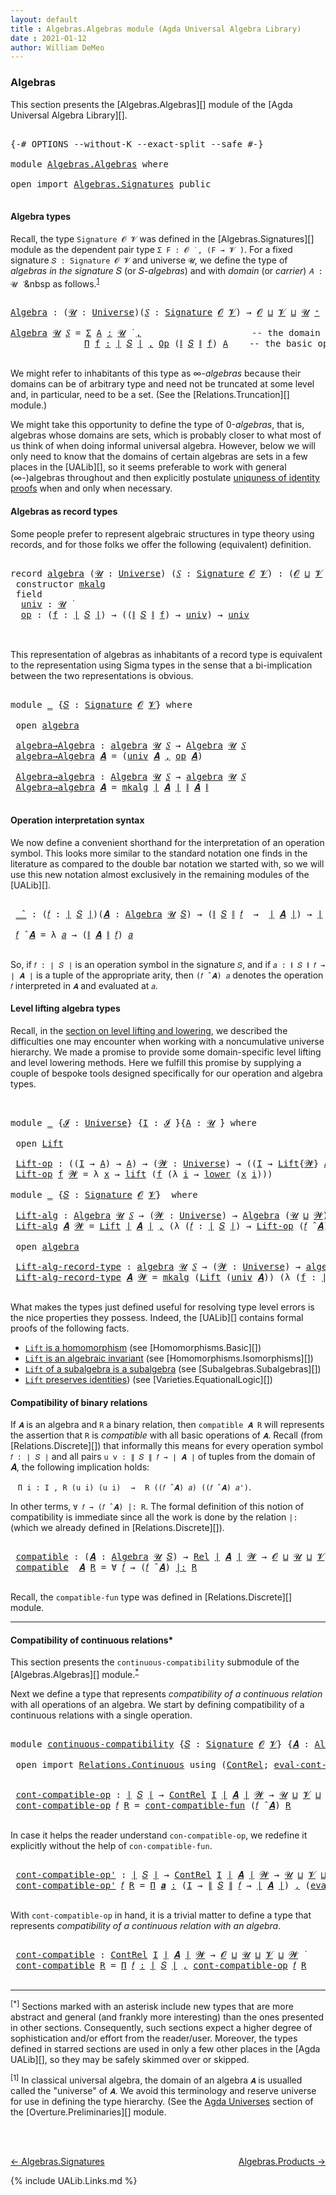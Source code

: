 ```yaml
---
layout: default
title : Algebras.Algebras module (Agda Universal Algebra Library)
date : 2021-01-12
author: William DeMeo
---
```


### <a id="algebras">Algebras</a>

This section presents the [Algebras.Algebras][] module of the [Agda Universal Algebra Library][].

<pre class="Agda">

<a id="280" class="Symbol">{-#</a> <a id="284" class="Keyword">OPTIONS</a> <a id="292" class="Pragma">--without-K</a> <a id="304" class="Pragma">--exact-split</a> <a id="318" class="Pragma">--safe</a> <a id="325" class="Symbol">#-}</a>

<a id="330" class="Keyword">module</a> <a id="337" href="Algebras.Algebras.html" class="Module">Algebras.Algebras</a> <a id="355" class="Keyword">where</a>

<a id="362" class="Keyword">open</a> <a id="367" class="Keyword">import</a> <a id="374" href="Algebras.Signatures.html" class="Module">Algebras.Signatures</a> <a id="394" class="Keyword">public</a>

</pre>


#### <a id="algebra-types">Algebra types</a>

Recall, the type `Signature 𝓞 𝓥` was defined in the [Algebras.Signatures][] module as the dependent pair type `Σ F ꞉ 𝓞 ̇ , (F → 𝓥 ̇)`. For a fixed signature `𝑆 : Signature 𝓞 𝓥` and universe `𝓤`, we define the type of *algebras in the signature* 𝑆 (or 𝑆-*algebras*) and with *domain* (or *carrier*) `𝐴 : 𝓤 ̇` &nbsp as follows.<sup>[1](Algebras.Algebras.html#fn1)</sup>

<pre class="Agda">

<a id="Algebra"></a><a id="844" href="Algebras.Algebras.html#844" class="Function">Algebra</a> <a id="852" class="Symbol">:</a> <a id="854" class="Symbol">(</a><a id="855" href="Algebras.Algebras.html#855" class="Bound">𝓤</a> <a id="857" class="Symbol">:</a> <a id="859" href="Agda.Primitive.html#423" class="Postulate">Universe</a><a id="867" class="Symbol">)(</a><a id="869" href="Algebras.Algebras.html#869" class="Bound">𝑆</a> <a id="871" class="Symbol">:</a> <a id="873" href="Algebras.Signatures.html#1238" class="Function">Signature</a> <a id="883" href="Overture.Preliminaries.html#8157" class="Generalizable">𝓞</a> <a id="885" href="Universes.html#262" class="Generalizable">𝓥</a><a id="886" class="Symbol">)</a> <a id="888" class="Symbol">→</a> <a id="890" href="Overture.Preliminaries.html#8157" class="Generalizable">𝓞</a> <a id="892" href="Agda.Primitive.html#636" class="Primitive Operator">⊔</a> <a id="894" href="Universes.html#262" class="Generalizable">𝓥</a> <a id="896" href="Agda.Primitive.html#636" class="Primitive Operator">⊔</a> <a id="898" href="Algebras.Algebras.html#855" class="Bound">𝓤</a> <a id="900" href="Agda.Primitive.html#606" class="Primitive Operator">⁺</a> <a id="902" href="Universes.html#403" class="Function Operator">̇</a>

<a id="905" href="Algebras.Algebras.html#844" class="Function">Algebra</a> <a id="913" href="Algebras.Algebras.html#913" class="Bound">𝓤</a> <a id="915" href="Algebras.Algebras.html#915" class="Bound">𝑆</a> <a id="917" class="Symbol">=</a> <a id="919" href="MGS-MLTT.html#3074" class="Function">Σ</a> <a id="921" href="Algebras.Algebras.html#921" class="Bound">A</a> <a id="923" href="MGS-MLTT.html#3074" class="Function">꞉</a> <a id="925" href="Algebras.Algebras.html#913" class="Bound">𝓤</a> <a id="927" href="Universes.html#403" class="Function Operator">̇</a> <a id="929" href="MGS-MLTT.html#3074" class="Function">,</a>                     <a id="951" class="Comment">-- the domain</a>
              <a id="979" href="MGS-MLTT.html#3635" class="Function">Π</a> <a id="981" href="Algebras.Algebras.html#981" class="Bound">f</a> <a id="983" href="MGS-MLTT.html#3635" class="Function">꞉</a> <a id="985" href="Overture.Preliminaries.html#13832" class="Function Operator">∣</a> <a id="987" href="Algebras.Algebras.html#915" class="Bound">𝑆</a> <a id="989" href="Overture.Preliminaries.html#13832" class="Function Operator">∣</a> <a id="991" href="MGS-MLTT.html#3635" class="Function">,</a> <a id="993" href="Algebras.Signatures.html#626" class="Function">Op</a> <a id="996" class="Symbol">(</a><a id="997" href="Overture.Preliminaries.html#13884" class="Function Operator">∥</a> <a id="999" href="Algebras.Algebras.html#915" class="Bound">𝑆</a> <a id="1001" href="Overture.Preliminaries.html#13884" class="Function Operator">∥</a> <a id="1003" href="Algebras.Algebras.html#981" class="Bound">f</a><a id="1004" class="Symbol">)</a> <a id="1006" href="Algebras.Algebras.html#921" class="Bound">A</a>    <a id="1011" class="Comment">-- the basic operations</a>

</pre>

We might refer to inhabitants of this type as ∞-*algebras* because their domains can be of arbitrary type and need not be truncated at some level and, in particular, need to be a set. (See the [Relations.Truncation][] module.)

We might take this opportunity to define the type of 0-*algebras*, that is, algebras whose domains are sets, which is probably closer to what most of us think of when doing informal universal algebra.  However, below we will only need to know that the domains of certain algebras are sets in a few places in the [UALib][], so it seems preferable to work with general (∞-)algebras throughout and then explicitly postulate [uniquness of identity proofs](Relations.Truncation.html#uniqueness-of-identity-proofs) when and only when necessary.



#### <a id="algebras-as-record-types">Algebras as record types</a>

Some people prefer to represent algebraic structures in type theory using records, and for those folks we offer the following (equivalent) definition.

<pre class="Agda">

<a id="2052" class="Keyword">record</a> <a id="algebra"></a><a id="2059" href="Algebras.Algebras.html#2059" class="Record">algebra</a> <a id="2067" class="Symbol">(</a><a id="2068" href="Algebras.Algebras.html#2068" class="Bound">𝓤</a> <a id="2070" class="Symbol">:</a> <a id="2072" href="Agda.Primitive.html#423" class="Postulate">Universe</a><a id="2080" class="Symbol">)</a> <a id="2082" class="Symbol">(</a><a id="2083" href="Algebras.Algebras.html#2083" class="Bound">𝑆</a> <a id="2085" class="Symbol">:</a> <a id="2087" href="Algebras.Signatures.html#1238" class="Function">Signature</a> <a id="2097" href="Overture.Preliminaries.html#8157" class="Generalizable">𝓞</a> <a id="2099" href="Universes.html#262" class="Generalizable">𝓥</a><a id="2100" class="Symbol">)</a> <a id="2102" class="Symbol">:</a> <a id="2104" class="Symbol">(</a><a id="2105" href="Algebras.Algebras.html#2097" class="Bound">𝓞</a> <a id="2107" href="Agda.Primitive.html#636" class="Primitive Operator">⊔</a> <a id="2109" href="Algebras.Algebras.html#2099" class="Bound">𝓥</a> <a id="2111" href="Agda.Primitive.html#636" class="Primitive Operator">⊔</a> <a id="2113" href="Algebras.Algebras.html#2068" class="Bound">𝓤</a><a id="2114" class="Symbol">)</a> <a id="2116" href="Agda.Primitive.html#606" class="Primitive Operator">⁺</a> <a id="2118" href="Universes.html#403" class="Function Operator">̇</a> <a id="2120" class="Keyword">where</a>
 <a id="2127" class="Keyword">constructor</a> <a id="mkalg"></a><a id="2139" href="Algebras.Algebras.html#2139" class="InductiveConstructor">mkalg</a>
 <a id="2146" class="Keyword">field</a>
  <a id="algebra.univ"></a><a id="2154" href="Algebras.Algebras.html#2154" class="Field">univ</a> <a id="2159" class="Symbol">:</a> <a id="2161" href="Algebras.Algebras.html#2068" class="Bound">𝓤</a> <a id="2163" href="Universes.html#403" class="Function Operator">̇</a>
  <a id="algebra.op"></a><a id="2167" href="Algebras.Algebras.html#2167" class="Field">op</a> <a id="2170" class="Symbol">:</a> <a id="2172" class="Symbol">(</a><a id="2173" href="Algebras.Algebras.html#2173" class="Bound">f</a> <a id="2175" class="Symbol">:</a> <a id="2177" href="Overture.Preliminaries.html#13832" class="Function Operator">∣</a> <a id="2179" href="Algebras.Algebras.html#2083" class="Bound">𝑆</a> <a id="2181" href="Overture.Preliminaries.html#13832" class="Function Operator">∣</a><a id="2182" class="Symbol">)</a> <a id="2184" class="Symbol">→</a> <a id="2186" class="Symbol">((</a><a id="2188" href="Overture.Preliminaries.html#13884" class="Function Operator">∥</a> <a id="2190" href="Algebras.Algebras.html#2083" class="Bound">𝑆</a> <a id="2192" href="Overture.Preliminaries.html#13884" class="Function Operator">∥</a> <a id="2194" href="Algebras.Algebras.html#2173" class="Bound">f</a><a id="2195" class="Symbol">)</a> <a id="2197" class="Symbol">→</a> <a id="2199" href="Algebras.Algebras.html#2154" class="Field">univ</a><a id="2203" class="Symbol">)</a> <a id="2205" class="Symbol">→</a> <a id="2207" href="Algebras.Algebras.html#2154" class="Field">univ</a>


</pre>

This representation of algebras as inhabitants of a record type is equivalent to the representation using Sigma types in the sense that a bi-implication between the two representations is obvious.

<pre class="Agda">

<a id="2438" class="Keyword">module</a> <a id="2445" href="Algebras.Algebras.html#2445" class="Module">_</a> <a id="2447" class="Symbol">{</a><a id="2448" href="Algebras.Algebras.html#2448" class="Bound">𝑆</a> <a id="2450" class="Symbol">:</a> <a id="2452" href="Algebras.Signatures.html#1238" class="Function">Signature</a> <a id="2462" href="Overture.Preliminaries.html#8157" class="Generalizable">𝓞</a> <a id="2464" href="Universes.html#262" class="Generalizable">𝓥</a><a id="2465" class="Symbol">}</a> <a id="2467" class="Keyword">where</a>

 <a id="2475" class="Keyword">open</a> <a id="2480" href="Algebras.Algebras.html#2059" class="Module">algebra</a>

 <a id="2490" href="Algebras.Algebras.html#2490" class="Function">algebra→Algebra</a> <a id="2506" class="Symbol">:</a> <a id="2508" href="Algebras.Algebras.html#2059" class="Record">algebra</a> <a id="2516" href="Universes.html#260" class="Generalizable">𝓤</a> <a id="2518" href="Algebras.Algebras.html#2448" class="Bound">𝑆</a> <a id="2520" class="Symbol">→</a> <a id="2522" href="Algebras.Algebras.html#844" class="Function">Algebra</a> <a id="2530" href="Universes.html#260" class="Generalizable">𝓤</a> <a id="2532" href="Algebras.Algebras.html#2448" class="Bound">𝑆</a>
 <a id="2535" href="Algebras.Algebras.html#2490" class="Function">algebra→Algebra</a> <a id="2551" href="Algebras.Algebras.html#2551" class="Bound">𝑨</a> <a id="2553" class="Symbol">=</a> <a id="2555" class="Symbol">(</a><a id="2556" href="Algebras.Algebras.html#2154" class="Field">univ</a> <a id="2561" href="Algebras.Algebras.html#2551" class="Bound">𝑨</a> <a id="2563" href="Overture.Preliminaries.html#13136" class="InductiveConstructor Operator">,</a> <a id="2565" href="Algebras.Algebras.html#2167" class="Field">op</a> <a id="2568" href="Algebras.Algebras.html#2551" class="Bound">𝑨</a><a id="2569" class="Symbol">)</a>

 <a id="2573" href="Algebras.Algebras.html#2573" class="Function">Algebra→algebra</a> <a id="2589" class="Symbol">:</a> <a id="2591" href="Algebras.Algebras.html#844" class="Function">Algebra</a> <a id="2599" href="Universes.html#260" class="Generalizable">𝓤</a> <a id="2601" href="Algebras.Algebras.html#2448" class="Bound">𝑆</a> <a id="2603" class="Symbol">→</a> <a id="2605" href="Algebras.Algebras.html#2059" class="Record">algebra</a> <a id="2613" href="Universes.html#260" class="Generalizable">𝓤</a> <a id="2615" href="Algebras.Algebras.html#2448" class="Bound">𝑆</a>
 <a id="2618" href="Algebras.Algebras.html#2573" class="Function">Algebra→algebra</a> <a id="2634" href="Algebras.Algebras.html#2634" class="Bound">𝑨</a> <a id="2636" class="Symbol">=</a> <a id="2638" href="Algebras.Algebras.html#2139" class="InductiveConstructor">mkalg</a> <a id="2644" href="Overture.Preliminaries.html#13832" class="Function Operator">∣</a> <a id="2646" href="Algebras.Algebras.html#2634" class="Bound">𝑨</a> <a id="2648" href="Overture.Preliminaries.html#13832" class="Function Operator">∣</a> <a id="2650" href="Overture.Preliminaries.html#13884" class="Function Operator">∥</a> <a id="2652" href="Algebras.Algebras.html#2634" class="Bound">𝑨</a> <a id="2654" href="Overture.Preliminaries.html#13884" class="Function Operator">∥</a>

</pre>


#### <a id="operation-interpretation-syntax">Operation interpretation syntax</a>

We now define a convenient shorthand for the interpretation of an operation symbol. This looks more similar to the standard notation one finds in the literature as compared to the double bar notation we started with, so we will use this new notation almost exclusively in the remaining modules of the [UALib][].

<pre class="Agda">

 <a id="3080" href="Algebras.Algebras.html#3080" class="Function Operator">_̂_</a> <a id="3084" class="Symbol">:</a> <a id="3086" class="Symbol">(</a><a id="3087" href="Algebras.Algebras.html#3087" class="Bound">𝑓</a> <a id="3089" class="Symbol">:</a> <a id="3091" href="Overture.Preliminaries.html#13832" class="Function Operator">∣</a> <a id="3093" href="Algebras.Algebras.html#2448" class="Bound">𝑆</a> <a id="3095" href="Overture.Preliminaries.html#13832" class="Function Operator">∣</a><a id="3096" class="Symbol">)(</a><a id="3098" href="Algebras.Algebras.html#3098" class="Bound">𝑨</a> <a id="3100" class="Symbol">:</a> <a id="3102" href="Algebras.Algebras.html#844" class="Function">Algebra</a> <a id="3110" href="Universes.html#260" class="Generalizable">𝓤</a> <a id="3112" href="Algebras.Algebras.html#2448" class="Bound">𝑆</a><a id="3113" class="Symbol">)</a> <a id="3115" class="Symbol">→</a> <a id="3117" class="Symbol">(</a><a id="3118" href="Overture.Preliminaries.html#13884" class="Function Operator">∥</a> <a id="3120" href="Algebras.Algebras.html#2448" class="Bound">𝑆</a> <a id="3122" href="Overture.Preliminaries.html#13884" class="Function Operator">∥</a> <a id="3124" href="Algebras.Algebras.html#3087" class="Bound">𝑓</a>  <a id="3127" class="Symbol">→</a>  <a id="3130" href="Overture.Preliminaries.html#13832" class="Function Operator">∣</a> <a id="3132" href="Algebras.Algebras.html#3098" class="Bound">𝑨</a> <a id="3134" href="Overture.Preliminaries.html#13832" class="Function Operator">∣</a><a id="3135" class="Symbol">)</a> <a id="3137" class="Symbol">→</a> <a id="3139" href="Overture.Preliminaries.html#13832" class="Function Operator">∣</a> <a id="3141" href="Algebras.Algebras.html#3098" class="Bound">𝑨</a> <a id="3143" href="Overture.Preliminaries.html#13832" class="Function Operator">∣</a>

 <a id="3147" href="Algebras.Algebras.html#3147" class="Bound">𝑓</a> <a id="3149" href="Algebras.Algebras.html#3080" class="Function Operator">̂</a> <a id="3151" href="Algebras.Algebras.html#3151" class="Bound">𝑨</a> <a id="3153" class="Symbol">=</a> <a id="3155" class="Symbol">λ</a> <a id="3157" href="Algebras.Algebras.html#3157" class="Bound">𝑎</a> <a id="3159" class="Symbol">→</a> <a id="3161" class="Symbol">(</a><a id="3162" href="Overture.Preliminaries.html#13884" class="Function Operator">∥</a> <a id="3164" href="Algebras.Algebras.html#3151" class="Bound">𝑨</a> <a id="3166" href="Overture.Preliminaries.html#13884" class="Function Operator">∥</a> <a id="3168" href="Algebras.Algebras.html#3147" class="Bound">𝑓</a><a id="3169" class="Symbol">)</a> <a id="3171" href="Algebras.Algebras.html#3157" class="Bound">𝑎</a>

</pre>

So, if `𝑓 : ∣ 𝑆 ∣` is an operation symbol in the signature `𝑆`, and if `𝑎 : ∥ 𝑆 ∥ 𝑓 → ∣ 𝑨 ∣` is a tuple of the appropriate arity, then `(𝑓 ̂ 𝑨) 𝑎` denotes the operation `𝑓` interpreted in `𝑨` and evaluated at `𝑎`.




#### <a id="lifts-of-algebras">Level lifting algebra types</a>

Recall, in the [section on level lifting and lowering](Overture.Lifts.html#level-lifting-and-lowering), we described the difficulties one may encounter when working with a noncumulative universe hierarchy. We made a promise to provide some domain-specific level lifting and level lowering methods. Here we fulfill this promise by supplying a couple of bespoke tools designed specifically for our operation and algebra types.

<pre class="Agda">


<a id="3909" class="Keyword">module</a> <a id="3916" href="Algebras.Algebras.html#3916" class="Module">_</a> <a id="3918" class="Symbol">{</a><a id="3919" href="Algebras.Algebras.html#3919" class="Bound">𝓘</a> <a id="3921" class="Symbol">:</a> <a id="3923" href="Agda.Primitive.html#423" class="Postulate">Universe</a><a id="3931" class="Symbol">}</a> <a id="3933" class="Symbol">{</a><a id="3934" href="Algebras.Algebras.html#3934" class="Bound">I</a> <a id="3936" class="Symbol">:</a> <a id="3938" href="Algebras.Algebras.html#3919" class="Bound">𝓘</a> <a id="3940" href="Universes.html#403" class="Function Operator">̇</a><a id="3941" class="Symbol">}{</a><a id="3943" href="Algebras.Algebras.html#3943" class="Bound">A</a> <a id="3945" class="Symbol">:</a> <a id="3947" href="Universes.html#260" class="Generalizable">𝓤</a> <a id="3949" href="Universes.html#403" class="Function Operator">̇</a><a id="3950" class="Symbol">}</a> <a id="3952" class="Keyword">where</a>

 <a id="3960" class="Keyword">open</a> <a id="3965" href="Overture.Lifts.html#2467" class="Module">Lift</a>

 <a id="3972" href="Algebras.Algebras.html#3972" class="Function">Lift-op</a> <a id="3980" class="Symbol">:</a> <a id="3982" class="Symbol">((</a><a id="3984" href="Algebras.Algebras.html#3934" class="Bound">I</a> <a id="3986" class="Symbol">→</a> <a id="3988" href="Algebras.Algebras.html#3943" class="Bound">A</a><a id="3989" class="Symbol">)</a> <a id="3991" class="Symbol">→</a> <a id="3993" href="Algebras.Algebras.html#3943" class="Bound">A</a><a id="3994" class="Symbol">)</a> <a id="3996" class="Symbol">→</a> <a id="3998" class="Symbol">(</a><a id="3999" href="Algebras.Algebras.html#3999" class="Bound">𝓦</a> <a id="4001" class="Symbol">:</a> <a id="4003" href="Agda.Primitive.html#423" class="Postulate">Universe</a><a id="4011" class="Symbol">)</a> <a id="4013" class="Symbol">→</a> <a id="4015" class="Symbol">((</a><a id="4017" href="Algebras.Algebras.html#3934" class="Bound">I</a> <a id="4019" class="Symbol">→</a> <a id="4021" href="Overture.Lifts.html#2467" class="Record">Lift</a><a id="4025" class="Symbol">{</a><a id="4026" href="Algebras.Algebras.html#3999" class="Bound">𝓦</a><a id="4027" class="Symbol">}</a> <a id="4029" href="Algebras.Algebras.html#3943" class="Bound">A</a><a id="4030" class="Symbol">)</a> <a id="4032" class="Symbol">→</a> <a id="4034" href="Overture.Lifts.html#2467" class="Record">Lift</a> <a id="4039" class="Symbol">{</a><a id="4040" href="Algebras.Algebras.html#3999" class="Bound">𝓦</a><a id="4041" class="Symbol">}</a> <a id="4043" href="Algebras.Algebras.html#3943" class="Bound">A</a><a id="4044" class="Symbol">)</a>
 <a id="4047" href="Algebras.Algebras.html#3972" class="Function">Lift-op</a> <a id="4055" href="Algebras.Algebras.html#4055" class="Bound">f</a> <a id="4057" href="Algebras.Algebras.html#4057" class="Bound">𝓦</a> <a id="4059" class="Symbol">=</a> <a id="4061" class="Symbol">λ</a> <a id="4063" href="Algebras.Algebras.html#4063" class="Bound">x</a> <a id="4065" class="Symbol">→</a> <a id="4067" href="Overture.Lifts.html#2529" class="InductiveConstructor">lift</a> <a id="4072" class="Symbol">(</a><a id="4073" href="Algebras.Algebras.html#4055" class="Bound">f</a> <a id="4075" class="Symbol">(λ</a> <a id="4078" href="Algebras.Algebras.html#4078" class="Bound">i</a> <a id="4080" class="Symbol">→</a> <a id="4082" href="Overture.Lifts.html#2541" class="Field">lower</a> <a id="4088" class="Symbol">(</a><a id="4089" href="Algebras.Algebras.html#4063" class="Bound">x</a> <a id="4091" href="Algebras.Algebras.html#4078" class="Bound">i</a><a id="4092" class="Symbol">)))</a>

<a id="4097" class="Keyword">module</a> <a id="4104" href="Algebras.Algebras.html#4104" class="Module">_</a> <a id="4106" class="Symbol">{</a><a id="4107" href="Algebras.Algebras.html#4107" class="Bound">𝑆</a> <a id="4109" class="Symbol">:</a> <a id="4111" href="Algebras.Signatures.html#1238" class="Function">Signature</a> <a id="4121" href="Overture.Preliminaries.html#8157" class="Generalizable">𝓞</a> <a id="4123" href="Universes.html#262" class="Generalizable">𝓥</a><a id="4124" class="Symbol">}</a>  <a id="4127" class="Keyword">where</a>

 <a id="4135" href="Algebras.Algebras.html#4135" class="Function">Lift-alg</a> <a id="4144" class="Symbol">:</a> <a id="4146" href="Algebras.Algebras.html#844" class="Function">Algebra</a> <a id="4154" href="Universes.html#260" class="Generalizable">𝓤</a> <a id="4156" href="Algebras.Algebras.html#4107" class="Bound">𝑆</a> <a id="4158" class="Symbol">→</a> <a id="4160" class="Symbol">(</a><a id="4161" href="Algebras.Algebras.html#4161" class="Bound">𝓦</a> <a id="4163" class="Symbol">:</a> <a id="4165" href="Agda.Primitive.html#423" class="Postulate">Universe</a><a id="4173" class="Symbol">)</a> <a id="4175" class="Symbol">→</a> <a id="4177" href="Algebras.Algebras.html#844" class="Function">Algebra</a> <a id="4185" class="Symbol">(</a><a id="4186" href="Universes.html#260" class="Generalizable">𝓤</a> <a id="4188" href="Agda.Primitive.html#636" class="Primitive Operator">⊔</a> <a id="4190" href="Algebras.Algebras.html#4161" class="Bound">𝓦</a><a id="4191" class="Symbol">)</a> <a id="4193" href="Algebras.Algebras.html#4107" class="Bound">𝑆</a>
 <a id="4196" href="Algebras.Algebras.html#4135" class="Function">Lift-alg</a> <a id="4205" href="Algebras.Algebras.html#4205" class="Bound">𝑨</a> <a id="4207" href="Algebras.Algebras.html#4207" class="Bound">𝓦</a> <a id="4209" class="Symbol">=</a> <a id="4211" href="Overture.Lifts.html#2467" class="Record">Lift</a> <a id="4216" href="Overture.Preliminaries.html#13832" class="Function Operator">∣</a> <a id="4218" href="Algebras.Algebras.html#4205" class="Bound">𝑨</a> <a id="4220" href="Overture.Preliminaries.html#13832" class="Function Operator">∣</a> <a id="4222" href="Overture.Preliminaries.html#13136" class="InductiveConstructor Operator">,</a> <a id="4224" class="Symbol">(λ</a> <a id="4227" class="Symbol">(</a><a id="4228" href="Algebras.Algebras.html#4228" class="Bound">𝑓</a> <a id="4230" class="Symbol">:</a> <a id="4232" href="Overture.Preliminaries.html#13832" class="Function Operator">∣</a> <a id="4234" href="Algebras.Algebras.html#4107" class="Bound">𝑆</a> <a id="4236" href="Overture.Preliminaries.html#13832" class="Function Operator">∣</a><a id="4237" class="Symbol">)</a> <a id="4239" class="Symbol">→</a> <a id="4241" href="Algebras.Algebras.html#3972" class="Function">Lift-op</a> <a id="4249" class="Symbol">(</a><a id="4250" href="Algebras.Algebras.html#4228" class="Bound">𝑓</a> <a id="4252" href="Algebras.Algebras.html#3080" class="Function Operator">̂</a> <a id="4254" href="Algebras.Algebras.html#4205" class="Bound">𝑨</a><a id="4255" class="Symbol">)</a> <a id="4257" href="Algebras.Algebras.html#4207" class="Bound">𝓦</a><a id="4258" class="Symbol">)</a>

 <a id="4262" class="Keyword">open</a> <a id="4267" href="Algebras.Algebras.html#2059" class="Module">algebra</a>

 <a id="4277" href="Algebras.Algebras.html#4277" class="Function">Lift-alg-record-type</a> <a id="4298" class="Symbol">:</a> <a id="4300" href="Algebras.Algebras.html#2059" class="Record">algebra</a> <a id="4308" href="Universes.html#260" class="Generalizable">𝓤</a> <a id="4310" href="Algebras.Algebras.html#4107" class="Bound">𝑆</a> <a id="4312" class="Symbol">→</a> <a id="4314" class="Symbol">(</a><a id="4315" href="Algebras.Algebras.html#4315" class="Bound">𝓦</a> <a id="4317" class="Symbol">:</a> <a id="4319" href="Agda.Primitive.html#423" class="Postulate">Universe</a><a id="4327" class="Symbol">)</a> <a id="4329" class="Symbol">→</a> <a id="4331" href="Algebras.Algebras.html#2059" class="Record">algebra</a> <a id="4339" class="Symbol">(</a><a id="4340" href="Universes.html#260" class="Generalizable">𝓤</a> <a id="4342" href="Agda.Primitive.html#636" class="Primitive Operator">⊔</a> <a id="4344" href="Algebras.Algebras.html#4315" class="Bound">𝓦</a><a id="4345" class="Symbol">)</a> <a id="4347" href="Algebras.Algebras.html#4107" class="Bound">𝑆</a>
 <a id="4350" href="Algebras.Algebras.html#4277" class="Function">Lift-alg-record-type</a> <a id="4371" href="Algebras.Algebras.html#4371" class="Bound">𝑨</a> <a id="4373" href="Algebras.Algebras.html#4373" class="Bound">𝓦</a> <a id="4375" class="Symbol">=</a> <a id="4377" href="Algebras.Algebras.html#2139" class="InductiveConstructor">mkalg</a> <a id="4383" class="Symbol">(</a><a id="4384" href="Overture.Lifts.html#2467" class="Record">Lift</a> <a id="4389" class="Symbol">(</a><a id="4390" href="Algebras.Algebras.html#2154" class="Field">univ</a> <a id="4395" href="Algebras.Algebras.html#4371" class="Bound">𝑨</a><a id="4396" class="Symbol">))</a> <a id="4399" class="Symbol">(λ</a> <a id="4402" class="Symbol">(</a><a id="4403" href="Algebras.Algebras.html#4403" class="Bound">f</a> <a id="4405" class="Symbol">:</a> <a id="4407" href="Overture.Preliminaries.html#13832" class="Function Operator">∣</a> <a id="4409" href="Algebras.Algebras.html#4107" class="Bound">𝑆</a> <a id="4411" href="Overture.Preliminaries.html#13832" class="Function Operator">∣</a><a id="4412" class="Symbol">)</a> <a id="4414" class="Symbol">→</a> <a id="4416" href="Algebras.Algebras.html#3972" class="Function">Lift-op</a> <a id="4424" class="Symbol">((</a><a id="4426" href="Algebras.Algebras.html#2167" class="Field">op</a> <a id="4429" href="Algebras.Algebras.html#4371" class="Bound">𝑨</a><a id="4430" class="Symbol">)</a> <a id="4432" href="Algebras.Algebras.html#4403" class="Bound">f</a><a id="4433" class="Symbol">)</a> <a id="4435" href="Algebras.Algebras.html#4373" class="Bound">𝓦</a><a id="4436" class="Symbol">)</a>

</pre>

What makes the types just defined useful for resolving type level errors is the nice properties they possess.  Indeed, the [UALib][] contains formal proofs of the following facts.

+ [`Lift` is a homomorphism](Homomorphisms.Basic.html#exmples-of-homomorphisms) (see [Homomorphisms.Basic][])
+ [`Lift` is an algebraic invariant](Homomorphisms.Isomorphisms.html#lift-is-an-algebraic-invariant") (see [Homomorphisms.Isomorphisms][])
+ [`Lift` of a subalgebra is a subalgebra](Subalgebras.Subalgebras.html#lifts-of-subalgebras) (see [Subalgebras.Subalgebras][])
+ [`Lift` preserves identities](Varieties.EquationalLogic.html#lift-invariance)) (see [Varieties.EquationalLogic][])


#### <a id="compatibility-of-binary-relations">Compatibility of binary relations</a>

If `𝑨` is an algebra and `R` a binary relation, then `compatible 𝑨 R` will represents the assertion that `R` is *compatible* with all basic operations of `𝑨`. Recall (from [Relations.Discrete][]) that informally this means for every operation symbol `𝑓 : ∣ 𝑆 ∣` and all pairs `u v : ∥ 𝑆 ∥ 𝑓 → ∣ 𝑨 ∣` of tuples from the domain of 𝑨, the following implication holds:

&nbsp;&nbsp; `Π i ꞉ I , R (u i) (u i)` &nbsp;&nbsp;  `→`  &nbsp;&nbsp; `R ((𝑓 ̂ 𝑨) 𝑎) ((𝑓 ̂ 𝑨) 𝑎')`.

In other terms, `∀ 𝑓 → (𝑓 ̂ 𝑨) |: R`. The formal definition of this notion of compatibility is immediate since all the work is done by the relation `|:` (which we already defined in [Relations.Discrete][]).

<pre class="Agda">

 <a id="5905" href="Algebras.Algebras.html#5905" class="Function">compatible</a> <a id="5916" class="Symbol">:</a> <a id="5918" class="Symbol">(</a><a id="5919" href="Algebras.Algebras.html#5919" class="Bound">𝑨</a> <a id="5921" class="Symbol">:</a> <a id="5923" href="Algebras.Algebras.html#844" class="Function">Algebra</a> <a id="5931" href="Universes.html#260" class="Generalizable">𝓤</a> <a id="5933" href="Algebras.Algebras.html#4107" class="Bound">𝑆</a><a id="5934" class="Symbol">)</a> <a id="5936" class="Symbol">→</a> <a id="5938" href="Relations.Discrete.html#6780" class="Function">Rel</a> <a id="5942" href="Overture.Preliminaries.html#13832" class="Function Operator">∣</a> <a id="5944" href="Algebras.Algebras.html#5919" class="Bound">𝑨</a> <a id="5946" href="Overture.Preliminaries.html#13832" class="Function Operator">∣</a> <a id="5948" href="Universes.html#264" class="Generalizable">𝓦</a> <a id="5950" class="Symbol">→</a> <a id="5952" href="Algebras.Algebras.html#4121" class="Bound">𝓞</a> <a id="5954" href="Agda.Primitive.html#636" class="Primitive Operator">⊔</a> <a id="5956" href="Universes.html#260" class="Generalizable">𝓤</a> <a id="5958" href="Agda.Primitive.html#636" class="Primitive Operator">⊔</a> <a id="5960" href="Algebras.Algebras.html#4123" class="Bound">𝓥</a> <a id="5962" href="Agda.Primitive.html#636" class="Primitive Operator">⊔</a> <a id="5964" href="Universes.html#264" class="Generalizable">𝓦</a> <a id="5966" href="Universes.html#403" class="Function Operator">̇</a>
 <a id="5969" href="Algebras.Algebras.html#5905" class="Function">compatible</a>  <a id="5981" href="Algebras.Algebras.html#5981" class="Bound">𝑨</a> <a id="5983" href="Algebras.Algebras.html#5983" class="Bound">R</a> <a id="5985" class="Symbol">=</a> <a id="5987" class="Symbol">∀</a> <a id="5989" href="Algebras.Algebras.html#5989" class="Bound">𝑓</a> <a id="5991" class="Symbol">→</a> <a id="5993" class="Symbol">(</a><a id="5994" href="Algebras.Algebras.html#5989" class="Bound">𝑓</a> <a id="5996" href="Algebras.Algebras.html#3080" class="Function Operator">̂</a> <a id="5998" href="Algebras.Algebras.html#5981" class="Bound">𝑨</a><a id="5999" class="Symbol">)</a> <a id="6001" href="Relations.Discrete.html#9896" class="Function Operator">|:</a> <a id="6004" href="Algebras.Algebras.html#5983" class="Bound">R</a>

</pre>

Recall, the `compatible-fun` type was defined in [Relations.Discrete][] module.



---------------------------------------



#### <a id="compatibility-of-continuous-relations">Compatibility of continuous relations*</a>

This section presents the `continuous-compatibility` submodule of the [Algebras.Algebras][] module.<sup>[*](Algebras.Algebras.html#fn0)</sup>


Next we define a type that represents *compatibility of a continuous relation* with all operations of an algebra. We start by defining compatibility of a continuous relations with a single operation.

<pre class="Agda">

<a id="6599" class="Keyword">module</a> <a id="continuous-compatibility"></a><a id="6606" href="Algebras.Algebras.html#6606" class="Module">continuous-compatibility</a> <a id="6631" class="Symbol">{</a><a id="6632" href="Algebras.Algebras.html#6632" class="Bound">𝑆</a> <a id="6634" class="Symbol">:</a> <a id="6636" href="Algebras.Signatures.html#1238" class="Function">Signature</a> <a id="6646" href="Overture.Preliminaries.html#8157" class="Generalizable">𝓞</a> <a id="6648" href="Universes.html#262" class="Generalizable">𝓥</a><a id="6649" class="Symbol">}</a> <a id="6651" class="Symbol">{</a><a id="6652" href="Algebras.Algebras.html#6652" class="Bound">𝑨</a> <a id="6654" class="Symbol">:</a> <a id="6656" href="Algebras.Algebras.html#844" class="Function">Algebra</a> <a id="6664" href="Universes.html#260" class="Generalizable">𝓤</a> <a id="6666" href="Algebras.Algebras.html#6632" class="Bound">𝑆</a><a id="6667" class="Symbol">}</a> <a id="6669" class="Symbol">{</a><a id="6670" href="Algebras.Algebras.html#6670" class="Bound">I</a> <a id="6672" class="Symbol">:</a> <a id="6674" href="Universes.html#262" class="Generalizable">𝓥</a> <a id="6676" href="Universes.html#403" class="Function Operator">̇</a><a id="6677" class="Symbol">}</a> <a id="6679" class="Keyword">where</a>

 <a id="6687" class="Keyword">open</a> <a id="6692" class="Keyword">import</a> <a id="6699" href="Relations.Continuous.html" class="Module">Relations.Continuous</a> <a id="6720" class="Keyword">using</a> <a id="6726" class="Symbol">(</a><a id="6727" href="Relations.Continuous.html#3237" class="Function">ContRel</a><a id="6734" class="Symbol">;</a> <a id="6736" href="Relations.Continuous.html#3874" class="Function">eval-cont-rel</a><a id="6749" class="Symbol">;</a> <a id="6751" href="Relations.Continuous.html#3975" class="Function">cont-compatible-fun</a><a id="6770" class="Symbol">)</a>


 <a id="continuous-compatibility.cont-compatible-op"></a><a id="6775" href="Algebras.Algebras.html#6775" class="Function">cont-compatible-op</a> <a id="6794" class="Symbol">:</a> <a id="6796" href="Overture.Preliminaries.html#13832" class="Function Operator">∣</a> <a id="6798" href="Algebras.Algebras.html#6632" class="Bound">𝑆</a> <a id="6800" href="Overture.Preliminaries.html#13832" class="Function Operator">∣</a> <a id="6802" class="Symbol">→</a> <a id="6804" href="Relations.Continuous.html#3237" class="Function">ContRel</a> <a id="6812" href="Algebras.Algebras.html#6670" class="Bound">I</a> <a id="6814" href="Overture.Preliminaries.html#13832" class="Function Operator">∣</a> <a id="6816" href="Algebras.Algebras.html#6652" class="Bound">𝑨</a> <a id="6818" href="Overture.Preliminaries.html#13832" class="Function Operator">∣</a> <a id="6820" href="Universes.html#264" class="Generalizable">𝓦</a> <a id="6822" class="Symbol">→</a> <a id="6824" href="Algebras.Algebras.html#6664" class="Bound">𝓤</a> <a id="6826" href="Agda.Primitive.html#636" class="Primitive Operator">⊔</a> <a id="6828" href="Algebras.Algebras.html#6648" class="Bound">𝓥</a> <a id="6830" href="Agda.Primitive.html#636" class="Primitive Operator">⊔</a> <a id="6832" href="Universes.html#264" class="Generalizable">𝓦</a> <a id="6834" href="Universes.html#403" class="Function Operator">̇</a>
 <a id="6837" href="Algebras.Algebras.html#6775" class="Function">cont-compatible-op</a> <a id="6856" href="Algebras.Algebras.html#6856" class="Bound">𝑓</a> <a id="6858" href="Algebras.Algebras.html#6858" class="Bound">R</a> <a id="6860" class="Symbol">=</a> <a id="6862" href="Relations.Continuous.html#3975" class="Function">cont-compatible-fun</a> <a id="6882" class="Symbol">(</a><a id="6883" href="Algebras.Algebras.html#6856" class="Bound">𝑓</a> <a id="6885" href="Algebras.Algebras.html#3080" class="Function Operator">̂</a> <a id="6887" href="Algebras.Algebras.html#6652" class="Bound">𝑨</a><a id="6888" class="Symbol">)</a> <a id="6890" href="Algebras.Algebras.html#6858" class="Bound">R</a>

</pre>

In case it helps the reader understand `con-compatible-op`, we redefine it explicitly without the help of `con-compatible-fun`.

<pre class="Agda">

 <a id="continuous-compatibility.cont-compatible-op&#39;"></a><a id="7049" href="Algebras.Algebras.html#7049" class="Function">cont-compatible-op&#39;</a> <a id="7069" class="Symbol">:</a> <a id="7071" href="Overture.Preliminaries.html#13832" class="Function Operator">∣</a> <a id="7073" href="Algebras.Algebras.html#6632" class="Bound">𝑆</a> <a id="7075" href="Overture.Preliminaries.html#13832" class="Function Operator">∣</a> <a id="7077" class="Symbol">→</a> <a id="7079" href="Relations.Continuous.html#3237" class="Function">ContRel</a> <a id="7087" href="Algebras.Algebras.html#6670" class="Bound">I</a> <a id="7089" href="Overture.Preliminaries.html#13832" class="Function Operator">∣</a> <a id="7091" href="Algebras.Algebras.html#6652" class="Bound">𝑨</a> <a id="7093" href="Overture.Preliminaries.html#13832" class="Function Operator">∣</a> <a id="7095" href="Universes.html#264" class="Generalizable">𝓦</a> <a id="7097" class="Symbol">→</a> <a id="7099" href="Algebras.Algebras.html#6664" class="Bound">𝓤</a> <a id="7101" href="Agda.Primitive.html#636" class="Primitive Operator">⊔</a> <a id="7103" href="Algebras.Algebras.html#6648" class="Bound">𝓥</a> <a id="7105" href="Agda.Primitive.html#636" class="Primitive Operator">⊔</a> <a id="7107" href="Universes.html#264" class="Generalizable">𝓦</a> <a id="7109" href="Universes.html#403" class="Function Operator">̇</a>
 <a id="7112" href="Algebras.Algebras.html#7049" class="Function">cont-compatible-op&#39;</a> <a id="7132" href="Algebras.Algebras.html#7132" class="Bound">𝑓</a> <a id="7134" href="Algebras.Algebras.html#7134" class="Bound">R</a> <a id="7136" class="Symbol">=</a> <a id="7138" href="MGS-MLTT.html#3635" class="Function">Π</a> <a id="7140" href="Algebras.Algebras.html#7140" class="Bound">𝒂</a> <a id="7142" href="MGS-MLTT.html#3635" class="Function">꞉</a> <a id="7144" class="Symbol">(</a><a id="7145" href="Algebras.Algebras.html#6670" class="Bound">I</a> <a id="7147" class="Symbol">→</a> <a id="7149" href="Overture.Preliminaries.html#13884" class="Function Operator">∥</a> <a id="7151" href="Algebras.Algebras.html#6632" class="Bound">𝑆</a> <a id="7153" href="Overture.Preliminaries.html#13884" class="Function Operator">∥</a> <a id="7155" href="Algebras.Algebras.html#7132" class="Bound">𝑓</a> <a id="7157" class="Symbol">→</a> <a id="7159" href="Overture.Preliminaries.html#13832" class="Function Operator">∣</a> <a id="7161" href="Algebras.Algebras.html#6652" class="Bound">𝑨</a> <a id="7163" href="Overture.Preliminaries.html#13832" class="Function Operator">∣</a><a id="7164" class="Symbol">)</a> <a id="7166" href="MGS-MLTT.html#3635" class="Function">,</a> <a id="7168" class="Symbol">(</a><a id="7169" href="Relations.Continuous.html#3874" class="Function">eval-cont-rel</a> <a id="7183" href="Algebras.Algebras.html#7134" class="Bound">R</a> <a id="7185" href="Algebras.Algebras.html#7140" class="Bound">𝒂</a> <a id="7187" class="Symbol">→</a> <a id="7189" href="Algebras.Algebras.html#7134" class="Bound">R</a> <a id="7191" class="Symbol">λ</a> <a id="7193" href="Algebras.Algebras.html#7193" class="Bound">i</a> <a id="7195" class="Symbol">→</a> <a id="7197" class="Symbol">(</a><a id="7198" href="Algebras.Algebras.html#7132" class="Bound">𝑓</a> <a id="7200" href="Algebras.Algebras.html#3080" class="Function Operator">̂</a> <a id="7202" href="Algebras.Algebras.html#6652" class="Bound">𝑨</a><a id="7203" class="Symbol">)(</a><a id="7205" href="Algebras.Algebras.html#7140" class="Bound">𝒂</a> <a id="7207" href="Algebras.Algebras.html#7193" class="Bound">i</a><a id="7208" class="Symbol">))</a>

</pre>

With `cont-compatible-op` in hand, it is a trivial matter to define a type that represents *compatibility of a continuous relation with an algebra*.

<pre class="Agda">

 <a id="continuous-compatibility.cont-compatible"></a><a id="7389" href="Algebras.Algebras.html#7389" class="Function">cont-compatible</a> <a id="7405" class="Symbol">:</a> <a id="7407" href="Relations.Continuous.html#3237" class="Function">ContRel</a> <a id="7415" href="Algebras.Algebras.html#6670" class="Bound">I</a> <a id="7417" href="Overture.Preliminaries.html#13832" class="Function Operator">∣</a> <a id="7419" href="Algebras.Algebras.html#6652" class="Bound">𝑨</a> <a id="7421" href="Overture.Preliminaries.html#13832" class="Function Operator">∣</a> <a id="7423" href="Universes.html#264" class="Generalizable">𝓦</a> <a id="7425" class="Symbol">→</a> <a id="7427" href="Algebras.Algebras.html#6646" class="Bound">𝓞</a> <a id="7429" href="Agda.Primitive.html#636" class="Primitive Operator">⊔</a> <a id="7431" href="Algebras.Algebras.html#6664" class="Bound">𝓤</a> <a id="7433" href="Agda.Primitive.html#636" class="Primitive Operator">⊔</a> <a id="7435" href="Algebras.Algebras.html#6648" class="Bound">𝓥</a> <a id="7437" href="Agda.Primitive.html#636" class="Primitive Operator">⊔</a> <a id="7439" href="Universes.html#264" class="Generalizable">𝓦</a> <a id="7441" href="Universes.html#403" class="Function Operator">̇</a>
 <a id="7444" href="Algebras.Algebras.html#7389" class="Function">cont-compatible</a> <a id="7460" href="Algebras.Algebras.html#7460" class="Bound">R</a> <a id="7462" class="Symbol">=</a> <a id="7464" href="MGS-MLTT.html#3635" class="Function">Π</a> <a id="7466" href="Algebras.Algebras.html#7466" class="Bound">𝑓</a> <a id="7468" href="MGS-MLTT.html#3635" class="Function">꞉</a> <a id="7470" href="Overture.Preliminaries.html#13832" class="Function Operator">∣</a> <a id="7472" href="Algebras.Algebras.html#6632" class="Bound">𝑆</a> <a id="7474" href="Overture.Preliminaries.html#13832" class="Function Operator">∣</a> <a id="7476" href="MGS-MLTT.html#3635" class="Function">,</a> <a id="7478" href="Algebras.Algebras.html#6775" class="Function">cont-compatible-op</a> <a id="7497" href="Algebras.Algebras.html#7466" class="Bound">𝑓</a> <a id="7499" href="Algebras.Algebras.html#7460" class="Bound">R</a>

</pre>



--------------------------------------

<sup>[*]</sup><span class="footnote" id="fn0"> Sections marked with an asterisk include new types that are more abstract and general (and frankly more interesting) than the ones presented in other sections.  Consequently, such sections expect a higher degree of sophistication and/or effort from the reader/user. Moreover, the types defined in starred sections are used in only a few other places in the [Agda UALib][], so they may be safely skimmed over or skipped.</span>

<sup>[1]</sup><span class="footnote" id="fn1"> In classical universal algebra, the domain of an algebra `𝑨` is usualled called the "universe" of `𝑨`.  We avoid this terminology and reserve universe for use in defining the type hierarchy. (See the [Agda Universes](Overture.Preliminaries.html#agda-universes)</a> section of the [Overture.Preliminaries][] module.</span>

<br>
<br>

[← Algebras.Signatures](Algebras.Signatures.html)
<span style="float:right;">[Algebras.Products →](Algebras.Products.html)</span>


{% include UALib.Links.md %}
